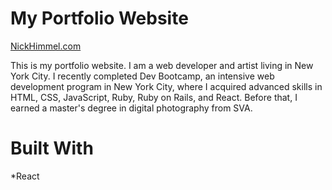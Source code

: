 # My Portfolio Website

[NickHimmel.com](http://www.nickhimmel.com)

This is my portfolio website. I am a web developer and artist living in New York City. I recently completed Dev Bootcamp, an intensive web development program in New York City, where I acquired advanced skills in HTML, CSS, JavaScript, Ruby, Ruby on Rails, and React. Before that, I earned a master's degree in digital photography from SVA.

# Built With

*React
